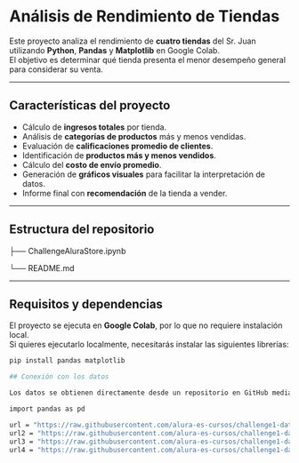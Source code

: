 # Análisis de Rendimiento de Tiendas

Este proyecto analiza el rendimiento de **cuatro tiendas** del Sr. Juan utilizando **Python**, **Pandas** y **Matplotlib** en Google Colab.  
El objetivo es determinar qué tienda presenta el menor desempeño general para considerar su venta.

---

## Características del proyecto
- Cálculo de **ingresos totales** por tienda.
- Análisis de **categorías de productos** más y menos vendidas.
- Evaluación de **calificaciones promedio de clientes**.
- Identificación de **productos más y menos vendidos**.
- Cálculo del **costo de envío promedio**.
- Generación de **gráficos visuales** para facilitar la interpretación de datos.
- Informe final con **recomendación** de la tienda a vender.

---

## Estructura del repositorio

├── ChallengeAluraStore.ipynb

└── README.md


---

## Requisitos y dependencias

El proyecto se ejecuta en **Google Colab**, por lo que no requiere instalación local.  
Si quieres ejecutarlo localmente, necesitarás instalar las siguientes librerías:

```bash
pip install pandas matplotlib

## Conexión con los datos

Los datos se obtienen directamente desde un repositorio en GitHub mediante enlaces CSV:

import pandas as pd

url = "https://raw.githubusercontent.com/alura-es-cursos/challenge1-data-science-latam/refs/heads/main/base-de-datos-challenge1-latam/tienda_1%20.csv"
url2 = "https://raw.githubusercontent.com/alura-es-cursos/challenge1-data-science-latam/refs/heads/main/base-de-datos-challenge1-latam/tienda_2.csv"
url3 = "https://raw.githubusercontent.com/alura-es-cursos/challenge1-data-science-latam/refs/heads/main/base-de-datos-challenge1-latam/tienda_3.csv"
url4 = "https://raw.githubusercontent.com/alura-es-cursos/challenge1-data-science-latam/refs/heads/main/base-de-datos-challenge1-latam/tienda_4.csv"

